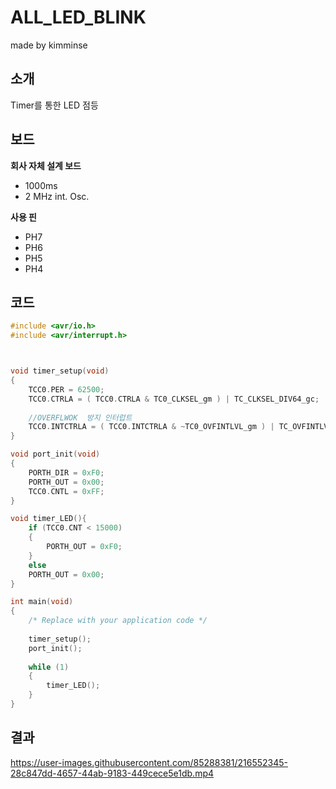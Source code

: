 # ALL_LED_BLINK

made by kimminse

## 소개

Timer를 통한 LED 점등

## 보드
**회사 자체 설계 보드**
- 1000ms
- 2 MHz int. Osc.

**사용 핀**
  - PH7
  - PH6
  - PH5
  - PH4

## 코드

```C
#include <avr/io.h>
#include <avr/interrupt.h>



void timer_setup(void)
{
	TCC0.PER = 62500;
	TCC0.CTRLA = ( TCC0.CTRLA & TC0_CLKSEL_gm ) | TC_CLKSEL_DIV64_gc;
	
	//OVERFLWOK  방지 인터럽트
	TCC0.INTCTRLA = ( TCC0.INTCTRLA & ~TC0_OVFINTLVL_gm ) | TC_OVFINTLVL_MED_gc;
}

void port_init(void)
{
	PORTH_DIR = 0xF0;
	PORTH_OUT = 0x00;
	TCC0.CNTL = 0xFF;
}

void timer_LED(){
	if (TCC0.CNT < 15000)
	{
		PORTH_OUT = 0xF0;
	}
	else
	PORTH_OUT = 0x00;
}

int main(void)
{
	/* Replace with your application code */
	
	timer_setup();
	port_init();
	
	while (1)
	{
		timer_LED();
	}
}
```
## 결과
https://user-images.githubusercontent.com/85288381/216552345-28c847dd-4657-44ab-9183-449cece5e1db.mp4
